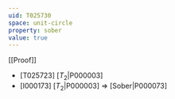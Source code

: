 ```yaml
---
uid: T025730
space: unit-circle
property: sober
value: true
---
```

[[Proof]]

* [T025723] [$T_2$|P000003]
* [I000173] [$T_2$|P000003] => [Sober|P000073]

